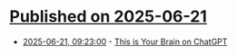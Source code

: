 # [Published on 2025-06-21](index.md)

* [2025-06-21, 09:23:00](https://soylentnews.org/article.pl?sid=25/06/19/2344222&from=rss) - [This is Your Brain on ChatGPT](https://soylentnews.org/article.pl?sid=25/06/19/2344222&from=rss)
